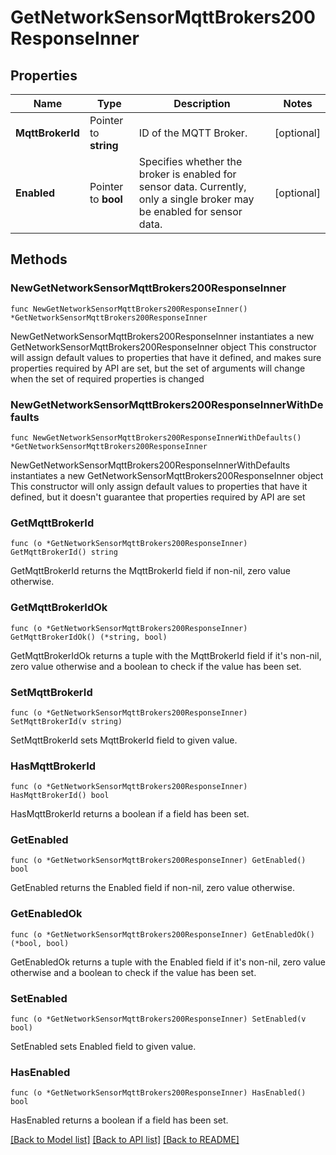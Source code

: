# GetNetworkSensorMqttBrokers200ResponseInner

## Properties

Name | Type | Description | Notes
------------ | ------------- | ------------- | -------------
**MqttBrokerId** | Pointer to **string** | ID of the MQTT Broker. | [optional] 
**Enabled** | Pointer to **bool** | Specifies whether the broker is enabled for sensor data. Currently, only a single broker may be enabled for sensor data. | [optional] 

## Methods

### NewGetNetworkSensorMqttBrokers200ResponseInner

`func NewGetNetworkSensorMqttBrokers200ResponseInner() *GetNetworkSensorMqttBrokers200ResponseInner`

NewGetNetworkSensorMqttBrokers200ResponseInner instantiates a new GetNetworkSensorMqttBrokers200ResponseInner object
This constructor will assign default values to properties that have it defined,
and makes sure properties required by API are set, but the set of arguments
will change when the set of required properties is changed

### NewGetNetworkSensorMqttBrokers200ResponseInnerWithDefaults

`func NewGetNetworkSensorMqttBrokers200ResponseInnerWithDefaults() *GetNetworkSensorMqttBrokers200ResponseInner`

NewGetNetworkSensorMqttBrokers200ResponseInnerWithDefaults instantiates a new GetNetworkSensorMqttBrokers200ResponseInner object
This constructor will only assign default values to properties that have it defined,
but it doesn't guarantee that properties required by API are set

### GetMqttBrokerId

`func (o *GetNetworkSensorMqttBrokers200ResponseInner) GetMqttBrokerId() string`

GetMqttBrokerId returns the MqttBrokerId field if non-nil, zero value otherwise.

### GetMqttBrokerIdOk

`func (o *GetNetworkSensorMqttBrokers200ResponseInner) GetMqttBrokerIdOk() (*string, bool)`

GetMqttBrokerIdOk returns a tuple with the MqttBrokerId field if it's non-nil, zero value otherwise
and a boolean to check if the value has been set.

### SetMqttBrokerId

`func (o *GetNetworkSensorMqttBrokers200ResponseInner) SetMqttBrokerId(v string)`

SetMqttBrokerId sets MqttBrokerId field to given value.

### HasMqttBrokerId

`func (o *GetNetworkSensorMqttBrokers200ResponseInner) HasMqttBrokerId() bool`

HasMqttBrokerId returns a boolean if a field has been set.

### GetEnabled

`func (o *GetNetworkSensorMqttBrokers200ResponseInner) GetEnabled() bool`

GetEnabled returns the Enabled field if non-nil, zero value otherwise.

### GetEnabledOk

`func (o *GetNetworkSensorMqttBrokers200ResponseInner) GetEnabledOk() (*bool, bool)`

GetEnabledOk returns a tuple with the Enabled field if it's non-nil, zero value otherwise
and a boolean to check if the value has been set.

### SetEnabled

`func (o *GetNetworkSensorMqttBrokers200ResponseInner) SetEnabled(v bool)`

SetEnabled sets Enabled field to given value.

### HasEnabled

`func (o *GetNetworkSensorMqttBrokers200ResponseInner) HasEnabled() bool`

HasEnabled returns a boolean if a field has been set.


[[Back to Model list]](../README.md#documentation-for-models) [[Back to API list]](../README.md#documentation-for-api-endpoints) [[Back to README]](../README.md)


